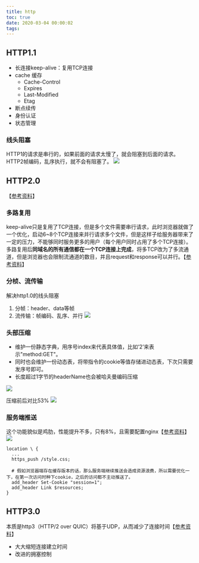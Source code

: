 ```yaml
---
title: http
toc: true
date: 2020-03-04 00:00:02
tags:
---
```



## HTTP1.1
* 长连接keep-alive：复用TCP连接
* cache 缓存
	* Cache-Control
	* Expires
	* Last-Modified
	* Etag
* 断点续传
* 身份认证
* 状态管理

### 线头阻塞
HTTP1的请求是串行的，如果前面的请求太慢了，就会阻塞到后面的请求。HTTP2帧编码，乱序执行，就不会有阻塞了。
![](/img/Snip20200304_17.png)




## HTTP2.0
【[参考资料](https://juejin.im/post/5c88f2066fb9a049c043e420)】


### 多路复用
keep-alive只是复用了TCP连接，但是多个文件需要串行请求，此时浏览器就做了一个优化，启动6~8个TCP连接来并行请求多个文件，但是这样子给服务器带来了一定的压力，不能够同时服务更多的用户（每个用户同时占用了多个TCP连接）。 多路复用后**同域名的所有通信都在一个TCP连接上完成**，将多TCP改为了多流通道，但是浏览器也会限制流通道的数目，并且request和response可以并行。【[参考资料](https://github.com/Advanced-Frontend/Daily-Interview-Question/issues/14)】


### 分桢、流传输
解决http1.0的线头阻塞
1. 分帧：header、data等帧
2. 流传输：帧编码、乱序、并行
![](/img/Snip20200304_16.png)


### 头部压缩
* 维护一份静态字典，用序号index来代表具体值，比如‘2’来表示"method:GET"。
* 同时也会维护一份动态表，将带指令的cookie等值存储进动态表，下次只需要发序号即可。
* 长度超过1字节的headerName也会被哈夫曼编码压缩

![](/img/Snip20200304_18.png)

压缩前后对比53%
![](/img/Snip20200304_19.png)


### 服务端推送
这个功能貌似是鸡肋，性能提升不多，只有8%，且需要配置nginx【[参考资料](https://www.ruanyifeng.com/blog/2018/03/http2_server_push.html)】
![](/img/Snip20200304_20.png)
```nginx
location \ {
  ...
  https_push /style.css;

  # 假如浏览器端存在缓存版本的话，那么服务端继续推送会造成资源浪费，所以需要优化一下，在第一次访问时种下cookie，之后的访问都不主动推送了。
  add_header Set-Cookie "session=1";
  add_header Link $resources;
}
```



## HTTP3.0
本质是http3（HTTP/2 over QUIC）将基于UDP，从而减少了连接时间【[参考资料](https://www.zhihu.com/question/302412059)】
* 大大缩短连接建立时间
* 改进的拥塞控制


